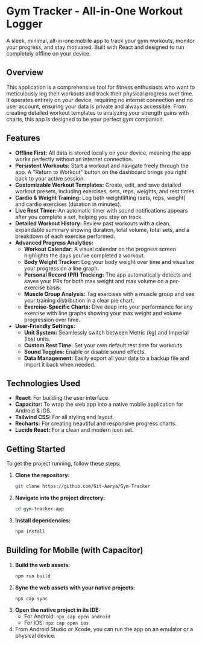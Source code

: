 # Gym Tracker - All-in-One Workout Logger

A sleek, minimal, all-in-one mobile app to track your gym workouts, monitor your progress, and stay motivated. Built with React and designed to run completely offline on your device.

## Overview

This application is a comprehensive tool for fitness enthusiasts who want to meticulously log their workouts and track their physical progress over time. It operates entirely on your device, requiring no internet connection and no user account, ensuring your data is private and always accessible. From creating detailed workout templates to analyzing your strength gains with charts, this app is designed to be your perfect gym companion.

## Features

- **Offline First:** All data is stored locally on your device, meaning the app works perfectly without an internet connection.
- **Persistent Workouts:** Start a workout and navigate freely through the app. A "Return to Workout" button on the dashboard brings you right back to your active session.
- **Customizable Workout Templates:** Create, edit, and save detailed workout presets, including exercises, sets, reps, weights, and rest times.
- **Cardio & Weight Training:** Log both weightlifting (sets, reps, weight) and cardio exercises (duration in minutes).
- **Live Rest Timer:** An automatic timer with sound notifications appears after you complete a set, helping you stay on track.
- **Detailed Workout History:** Review past workouts with a clean, expandable summary showing duration, total volume, total sets, and a breakdown of each exercise performed.
- **Advanced Progress Analytics:**
    - **Workout Calendar:** A visual calendar on the progress screen highlights the days you've completed a workout.
    - **Body Weight Tracker:** Log your body weight over time and visualize your progress on a line graph.
    - **Personal Record (PR) Tracking:** The app automatically detects and saves your PRs for both max weight and max volume on a per-exercise basis.
    - **Muscle Group Analysis:** Tag exercises with a muscle group and see your training distribution in a clear pie chart.
    - **Exercise-Specific Charts:** Dive deep into your performance for any exercise with line graphs showing your max weight and volume progression over time.
- **User-Friendly Settings:**
    - **Unit System:** Seamlessly switch between Metric (kg) and Imperial (lbs) units.
    - **Custom Rest Time:** Set your own default rest time for workouts.
    - **Sound Toggles:** Enable or disable sound effects.
    - **Data Management:** Easily export all your data to a backup file and import it back when needed.

## Technologies Used

- **React:** For building the user interface.
- **Capacitor:** To wrap the web app into a native mobile application for Android & iOS.
- **Tailwind CSS:** For all styling and layout.
- **Recharts:** For creating beautiful and responsive progress charts.
- **Lucide React:** For a clean and modern icon set.

## Getting Started

To get the project running, follow these steps:

1.  **Clone the repository:**
    ```bash
    git clone https://github.com/Git-Aarya/Gym-Tracker
    ```
2.  **Navigate into the project directory:**
    ```bash
    cd gym-tracker-app
    ```
3.  **Install dependencies:**
    ```bash
    npm install
    ```

## Building for Mobile (with Capacitor)

1.  **Build the web assets:**
    ```bash
    npm run build
    ```
2.  **Sync the web assets with your native projects:**
    ```bash
    npx cap sync
    ```
3.  **Open the native project in its IDE:**
    - For Android: `npx cap open android`
    - For iOS: `npx cap open ios`
4.  From Android Studio or Xcode, you can run the app on an emulator or a physical device.

